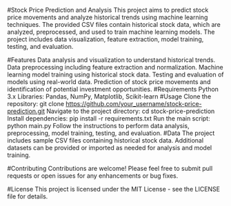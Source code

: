 
#Stock Price Prediction and Analysis
This project aims to predict stock price movements and analyze historical trends using machine learning techniques. The provided CSV files contain historical stock data, which are analyzed, preprocessed, and used to train machine learning models. The project includes data visualization, feature extraction, model training, testing, and evaluation.

#Features
Data analysis and visualization to understand historical trends.
Data preprocessing including feature extraction and normalization.
Machine learning model training using historical stock data.
Testing and evaluation of models using real-world data.
Prediction of stock price movements and identification of potential investment opportunities.
#Requirements
Python 3.x
Libraries: Pandas, NumPy, Matplotlib, Scikit-learn
#Usage
Clone the repository: git clone https://github.com/your_username/stock-price-prediction.git
Navigate to the project directory: cd stock-price-prediction
Install dependencies: pip install -r requirements.txt
Run the main script: python main.py
Follow the instructions to perform data analysis, preprocessing, model training, testing, and evaluation.
#Data
The project includes sample CSV files containing historical stock data. Additional datasets can be provided or imported as needed for analysis and model training.

#Contributing
Contributions are welcome! Please feel free to submit pull requests or open issues for any enhancements or bug fixes.

#License
This project is licensed under the MIT License - see the LICENSE file for details.
